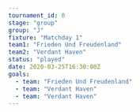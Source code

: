 ```yaml
---
tournament_id: 0
stage: "group"
group: "J"
fixture: "Matchday 1"
team1: "Frieden Und Freudenland"
team2: "Verdant Haven"
status: "played"
date: 2020-03-25T16:30:00Z
goals:
  - team: "Frieden Und Freudenland"
  - team: "Verdant Haven"
  - team: "Verdant Haven"
---
```

